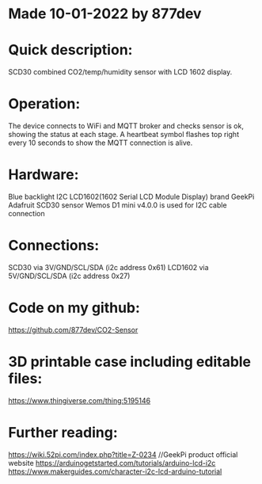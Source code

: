 # Made 10-01-2022 by 877dev

# Quick description:
SCD30 combined CO2/temp/humidity sensor with LCD 1602 display.

# Operation:
The device connects to WiFi and MQTT broker and checks sensor is ok, showing the status at each stage. A heartbeat symbol flashes top right every 10 seconds to show the MQTT connection is alive.

# Hardware:
Blue backlight I2C LCD1602(1602 Serial LCD Module Display) brand GeekPi
Adafruit SCD30 sensor
Wemos D1 mini v4.0.0 is used for I2C cable connection

# Connections:
SCD30 via 3V/GND/SCL/SDA (i2c address 0x61)
LCD1602 via 5V/GND/SCL/SDA (i2c address 0x27)

# Code on my github:
https://github.com/877dev/CO2-Sensor

# 3D printable case including editable files:
https://www.thingiverse.com/thing:5195146

# Further reading:
https://wiki.52pi.com/index.php?title=Z-0234                  //GeekPi product official website
https://arduinogetstarted.com/tutorials/arduino-lcd-i2c
https://www.makerguides.com/character-i2c-lcd-arduino-tutorial

